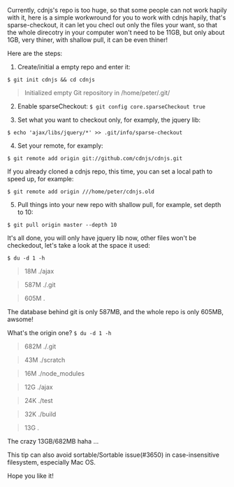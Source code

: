 Currently, cdnjs's repo is too huge, so that some people can not work hapily with it, here is a simple workwround for you to work with cdnjs hapily, that's sparse-checkout, it can let you checl out only the files your want, so that the whole direcotry in your computer won't need to be 11GB, but only about 1GB, very thiner, with shallow pull, it can be even thiner!

Here are the steps:

1. Create/initial a empty repo and enter it:

`$ git init cdnjs && cd cdnjs`

> Initialized empty Git repository in /home/peter/.git/

2. Enable sparseCheckout: `$ git config core.sparseCheckout true`

3. Set what you want to checkout only, for examply, the jquery lib:

`$ echo 'ajax/libs/jquery/*' >> .git/info/sparse-checkout`

4. Set your remote, for examply:

`$ git remote add origin git://github.com/cdnjs/cdnjs.git`

If you already cloned a cdnjs repo, this time, you can set a local path to speed up, for example:

`$ git remote add origin ///home/peter/cdnjs.old`

5. Pull things into your new repo with shallow pull, for example, set depth to 10:

`$ git pull origin master --depth 10`

It's all done, you will only have jquery lib now, other files won't be checkedout, let's take a look at the space it used:

`$ du -d 1 -h`
> 18M     ./ajax

> 587M    ./.git

> 605M    .


The database behind git is only 587MB, and the whole repo is only 605MB, awsome!

What's the origin one?
`$ du -d 1 -h`
> 682M    ./.git

> 43M     ./scratch

> 16M     ./node_modules

> 12G     ./ajax

> 24K     ./test

> 32K     ./build

> 13G     .

The crazy 13GB/682MB haha ...

This tip can also avoid sortable/Sortable issue(#3650) in case-insensitive filesystem, especially Mac OS.

Hope you like it!
